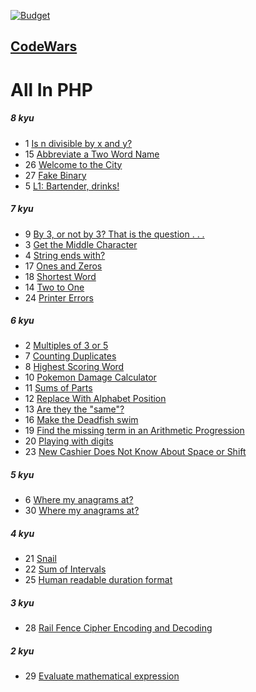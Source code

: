[![Budget](https://www.codewars.com/users/Gagik_Harutyunyan/badges/small)](https://www.codewars.com/users/Gagik_Harutyunyan/badges/small)
## [CodeWars](https://www.codewars.com/)
# All In PHP

##### 8 kyu
- 1   [Is n divisible by x and y?](https://www.codewars.com/kata/5545f109004975ea66000086)
- 15  [Abbreviate a Two Word Name](https://www.codewars.com/kata/abbreviate-a-two-word-name)
- 26  [Welcome to the City](https://www.codewars.com/kata/5302d846be2a9189af0001e4)
- 27  [Fake Binary](https://www.codewars.com/kata/57eae65a4321032ce000002d)
- 5   [L1: Bartender, drinks!](https://www.codewars.com/kata/568dc014440f03b13900001d)
##### 7 kyu
- 9   [By 3, or not by 3? That is the question . . .](https://www.codewars.com/kata/59f7fc109f0e86d705000043)
- 3   [Get the Middle Character](https://www.codewars.com/kata/56747fd5cb988479af000028)
- 4   [String ends with?](https://www.codewars.com/kata/51f2d1cafc9c0f745c00037d/discuss)
- 17  [Ones and Zeros](https://www.codewars.com/kata/578553c3a1b8d5c40300037c)
- 18  [Shortest Word](https://www.codewars.com/kata/57cebe1dc6fdc20c57000ac9)
- 14  [Two to One](https://www.codewars.com/kata/5656b6906de340bd1b0000ac)
- 24  [Printer Errors](https://www.codewars.com/kata/56541980fa08ab47a0000040)
##### 6 kyu
- 2  [Multiples of 3 or 5](https://www.codewars.com/kata/514b92a657cdc65150000006) 
- 7  [Counting Duplicates](https://www.codewars.com/kata/54bf1c2cd5b56cc47f0007a1)
- 8  [Highest Scoring Word](https://www.codewars.com/kata/57eb8fcdf670e99d9b000272)
- 10 [Pokemon Damage Calculator](https://www.codewars.com/kata/536e9a7973130a06eb000e9f)
- 11 [Sums of Parts](https://www.codewars.com/kata/5ce399e0047a45001c853c2b) 
- 12 [Replace With Alphabet Position](https://www.codewars.com/kata/546f922b54af40e1e90001da) 
- 13 [Are they the "same"?](https://www.codewars.com/kata/550498447451fbbd7600041c) 
- 16 [Make the Deadfish swim](https://www.codewars.com/kata/51e0007c1f9378fa810002a9) 
- 19 [Find the missing term in an Arithmetic Progression](https://www.codewars.com/kata/52de553ebb55d1fca3000371) 
- 20 [Playing with digits](https://www.codewars.com/kata/5552101f47fc5178b1000050)
- 23 [New Cashier Does Not Know About Space or Shift](https://www.codewars.com/kata/5d23d89906f92a00267bb83d)
##### 5 kyu
- 6  [Where my anagrams at?](https://www.codewars.com/kata/523a86aa4230ebb5420001e1)
- 30 [Where my anagrams at?](https://www.codewars.com/kata/523a86aa4230ebb5420001e1)
##### 4 kyu
- 21 [Snail](https://www.codewars.com/kata/521c2db8ddc89b9b7a0000c1)
- 22 [Sum of Intervals](https://www.codewars.com/kata/52b7ed099cdc285c300001cd) 
- 25 [Human readable duration format](https://www.codewars.com/kata/52742f58faf5485cae000b9a)
##### 3 kyu
- 28 [Rail Fence Cipher Encoding and Decoding](https://www.codewars.com/kata/58c5577d61aefcf3ff000081)
##### 2 kyu
- 29 [Evaluate mathematical expression](https://www.codewars.com/kata/52a78825cdfc2cfc87000005/)
